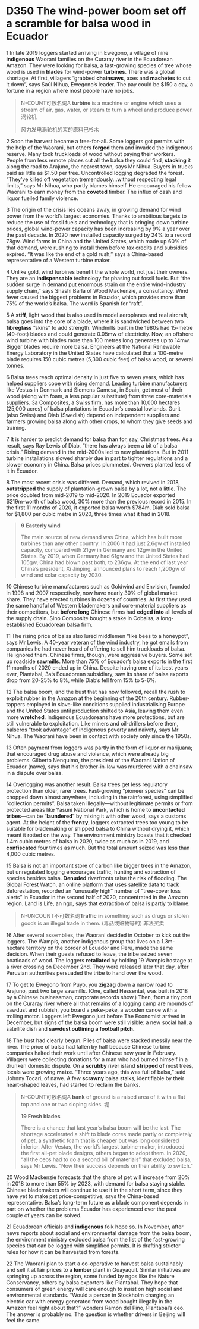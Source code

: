 # D350 The wind-power boom set off a scramble for balsa wood in Ecuador
1 In late 2019 loggers started arriving in Ewegono, a village of nine **indigenous** Waorani families on the Curaray river in the Ecuadorean Amazon. They were looking for balsa, a fast-growing species of tree whose wood is used in **blades** for wind-power **turbines**. There was a global shortage. At first, villagers “grabbed **chainsaws**, axes and **machetes** to cut it down”, says Saúl Nihua, Ewegono’s leader. The pay could be $150 a day, a fortune in a region where most people have no jobs.

> N-COUNT可数名词A **turbine** is a machine or engine which uses a stream of air, gas, water, or steam to turn a wheel and produce power. 涡轮机
>
> 风力发电涡轮机的桨的原料巴杉木
>

2 Soon the harvest became a free-for-all. Some loggers got permits with the help of the Waorani, but others **forged** them and invaded the indigenous reserve. Many took truckloads of wood without paying their workers. People from less remote places cut all the balsa they could find, **stacking** it along the road to Arajuno, the nearest town, says Mr Nihua. Buyers in trucks paid as little as $1.50 per tree. Uncontrolled logging degraded the forest. “They’ve killed off vegetation tremendously...without respecting legal limits,” says Mr Nihua, who partly blames himself. He encouraged his fellow Waorani to earn money from the **coveted** timber. The influx of cash and liquor fuelled family violence.

3 The origin of the crisis lies oceans away, in growing demand for wind power from the world’s largest economies. Thanks to ambitious targets to reduce the use of fossil fuels and technology that is bringing down turbine prices, global wind-power capacity has been increasing by 9% a year over the past decade. In 2020 new installed capacity surged by 24% to a record 78gw. Wind farms in China and the United States, which made up 60% of that demand, were rushing to install them before tax credits and subsidies expired. “It was like the end of a gold rush,” says a China-based representative of a Western turbine maker.

4 Unlike gold, wind turbines benefit the whole world, not just their owners. They are an **indispensable** technology for phasing out fossil fuels. But “the sudden surge in demand put enormous strain on the entire wind-industry supply chain,” says Shashi Barla of Wood Mackenzie, a consultancy. Wind fever caused the biggest problems in Ecuador, which provides more than 75% of the world’s balsa. The word is Spanish for “raft”.

5 A **stiff**, light wood that is also used in model aeroplanes and real aircraft, balsa goes into the core of a blade, where it is sandwiched between two **fibreglass** “skins” to add strength. Windmills built in the 1980s had 15-metre (49-foot) blades and could generate 0.05mw of electricity. Now, an offshore wind turbine with blades more than 100 metres long generates up to 14mw. Bigger blades require more balsa. Engineers at the National Renewable Energy Laboratory in the United States have calculated that a 100-metre blade requires 150 cubic metres (5,300 cubic feet) of balsa wood, or several tonnes.

6 Balsa trees reach optimal density in just five to seven years, which has helped suppliers cope with rising demand. Leading turbine manufacturers like Vestas in Denmark and Siemens Gamesa, in Spain, get most of their wood (along with foam, a less popular substitute) from three core-materials suppliers. 3a Composites, a Swiss firm, has more than 10,000 hectares (25,000 acres) of balsa plantations in Ecuador’s coastal lowlands. Gurit (also Swiss) and Diab (Swedish) depend on independent suppliers and farmers growing balsa along with other crops, to whom they give seeds and training.

7 It is harder to predict demand for balsa than for, say, Christmas trees. As a result, says Ray Lewis of Diab, “there has always been a bit of a balsa crisis.” Rising demand in the mid-2000s led to new plantations. But in 2011 turbine installations slowed sharply due in part to tighter regulations and a slower economy in China. Balsa prices plummeted. Growers planted less of it in Ecuador.

8 The most recent crisis was different. Demand, which revived in 2018, **outstripped** the supply of plantation-grown balsa by a lot, not a little. The price doubled from mid-2019 to mid-2020. In 2019 Ecuador exported $219m-worth of balsa wood, 30% more than the previous record in 2015. In the first 11 months of 2020, it exported balsa worth $784m. Diab sold balsa for $1,800 per cubic metre in 2020, three times what it had in 2018.

> **9** **Easterly wind**
>
> The main source of new demand was China, which has built more turbines than any other country. In 2006 it had just 2.6gw of installed capacity, compared with 21gw in Germany and 12gw in the United States. By 2019, when Germany had 61gw and the United States had 105gw, China had blown past both, to 236gw. At the end of last year China’s president, Xi Jinping, announced plans to reach 1,200gw of wind and solar capacity by 2030.
>

10 Chinese turbine manufacturers such as Goldwind and Envision, founded in 1998 and 2007 respectively, now have nearly 30% of global market share. They have erected turbines in dozens of countries. At first they used the same handful of Western blademakers and core-material suppliers as their competitors, but **before long** Chinese firms had **edged into** all levels of the supply chain. Sino Composite bought a stake in Cobalsa, a long-established Ecuadorean balsa firm.

11 The rising price of balsa also lured middlemen “like bees to a honeypot”, says Mr Lewis. A 40-year veteran of the wind industry, he got emails from companies he had never heard of offering to sell him truckloads of balsa. He ignored them. Chinese firms, though, were aggressive buyers. Some set up roadside **sawmills**. More than 75% of Ecuador’s balsa exports in the first 11 months of 2020 ended up in China. Despite having one of its best years ever, Plantabal, 3a’s Ecuadorean subsidiary, saw its share of balsa exports drop from 20-25% to 8%, while Diab’s fell from 15% to 5-6%.

12 The balsa boom, and the bust that has now followed, recall the rush to exploit rubber in the Amazon at the beginning of the 20th century. Rubber-tappers employed in slave-like conditions supplied industrialising Europe and the United States until production shifted to Asia, leaving them even more **wretched**. Indigenous Ecuadoreans have more protections, but are still vulnerable to exploitation. Like miners and oil-drillers before them, balseros “took advantage” of indigenous poverty and naivety, says Mr Nihua. The Waorani have been in contact with society only since the 1950s.

13 Often payment from loggers was partly in the form of liquor or marijuana; that encouraged drug abuse and violence, which were already big problems. Gilberto Nenquimo, the president of the Waorani Nation of Ecuador (nawe), says that his brother-in-law was murdered with a chainsaw in a dispute over balsa.

14 Overlogging was another result. Balsa trees get less regulatory protection than older, rarer trees. Fast-growing “pioneer species” can be chopped down almost anywhere, including in the rainforest, using simplified “collection permits”. Balsa taken illegally—without legitimate permits or from protected areas like Yasuní National Park, which is home to **uncontacted tribes**—can be “**laundered**” by mixing it with other wood, says a customs agent. At the height of the **frenzy**, loggers extracted trees too young to be suitable for blademaking or shipped balsa to China without drying it, which meant it rotted on the way. The environment ministry boasts that it checked 1.4m cubic metres of balsa in 2020, twice as much as in 2019, and **confiscated** four times as much. But the total amount seized was less than 4,000 cubic metres.

15 Balsa is not an important store of carbon like bigger trees in the Amazon, but unregulated logging encourages traffic, hunting and extraction of species besides balsa. **Denuded** riverfronts raise the risk of flooding. The Global Forest Watch, an online platform that uses satellite data to track deforestation, recorded an “unusually high” number of “tree-cover loss alerts” in Ecuador in the second half of 2020, concentrated in the Amazon region. Land is Life, an ngo, says that extraction of balsa is partly to blame.

> N-UNCOUNT不可数名词**Traffic** **in** something such as drugs or stolen goods is an illegal trade in them. (毒品或赃物等的) 非法买卖
>

16 After several assemblies, the Waorani decided in October to kick out the loggers. The Wampís, another indigenous group that lives on a 1.3m-hectare territory on the border of Ecuador and Peru, made the same decision. When their guests refused to leave, the tribe seized seven boatloads of wood. The loggers **retaliated** by holding 19 Wampís hostage at a river crossing on December 2nd. They were released later that day, after Peruvian authorities persuaded the tribe to hand over the wood.

17 To get to Ewegono from Puyo, you **zigzag** down a narrow road to Arajuno, past two large sawmills. (One, called Hessental, was built in 2018 by a Chinese businessman, corporate records show.) Then, from a tiny port on the Curaray river where all that remains of a logging camp are mounds of sawdust and rubbish, you board a peke-peke, a wooden canoe with a trolling motor. Loggers left Ewegono just before The Economist arrived in December, but signs of the balsa boom were still visible: a new social hall, a satellite dish and **sawdust outlining a football pitch.**

18 The bust had clearly begun. Piles of balsa were stacked messily near the river. The price of balsa had fallen by half because Chinese turbine companies halted their work until after Chinese new year in February. Villagers were collecting donations for a man who had burned himself in a drunken domestic dispute. On a **scrubby** river island **stripped of** most trees, locals were growing **maize**. “Three years ago, this was full of balsa,” said Johnny Tocari, of nawe. A few **scrawny** balsa stalks, identifiable by their heart-shaped leaves, had started to reclaim the banks.

> N-COUNT可数名词A **bank** of ground is a raised area of it with a flat top and one or two sloping sides. 堤
>
> **19 Fresh blades**
>
> There is a chance that last year’s balsa boom will be the last. The shortage accelerated a shift to blade cores made partly or completely of pet, a synthetic foam that is cheaper but was long considered inferior. After Vestas, the world’s largest turbine-maker, introduced the first all-pet blade designs, others began to adopt them. In 2020, “all the ceos had to do a second bill of materials” that excluded balsa, says Mr Lewis. “Now their success depends on their ability to switch.”
>

20 Wood Mackenzie forecasts that the share of pet will increase from 20% in 2018 to more than 55% by 2023, with demand for balsa staying stable. Chinese blademakers will continue to use it in the short term, since they have yet to make pet price-competitive, says the China-based representative. Balsa’s long-term future as a blade component depends in part on whether the problems Ecuador has experienced over the past couple of years can be solved.

21 Ecuadorean officials and **indigenous** folk hope so. In November, after news reports about social and environmental damage from the balsa boom, the environment ministry excluded balsa from the list of the fast-growing species that can be logged with simplified permits. It is drafting stricter rules for how it can be harvested from forests.

22 The Waorani plan to start a co-operative to harvest balsa sustainably and sell it at fair prices to a **lumber** plant in Guayaquil. Similar initiatives are springing up across the region, some funded by ngos like the Nature Conservancy, others by balsa exporters like Plantabal. They hope that consumers of green energy will care enough to insist on high social and environmental standards. “Would a person in Stockholm charging an electric car with energy generated from wood bought illegally in the Amazon feel right about that?” wonders Ramón del Pino, Plantabal’s ceo. The answer is probably no. The question is whether drivers in Beijing will feel the same.

